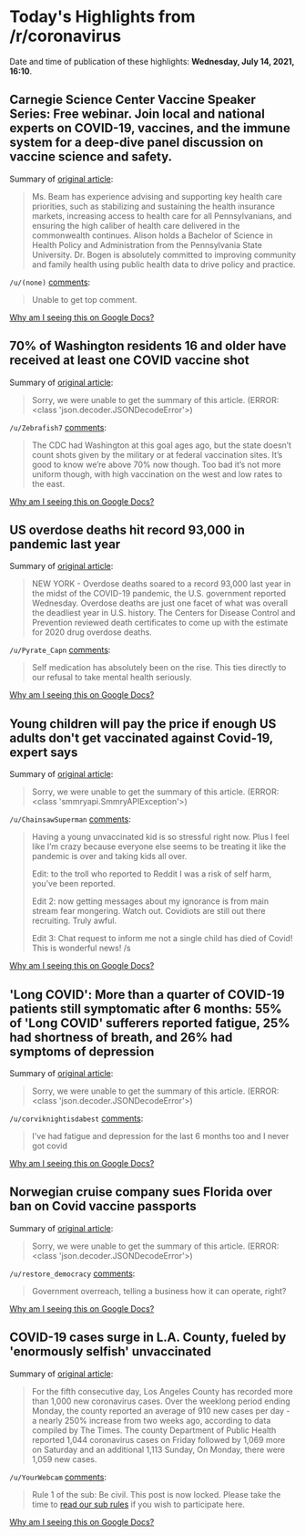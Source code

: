# Today's Highlights from /r/coronavirus

Date and time of publication of these highlights: **Wednesday, July 14, 2021, 16:10**.

## Carnegie Science Center Vaccine Speaker Series: Free webinar. Join local and national experts on COVID-19, vaccines, and the immune system for a deep-dive panel discussion on vaccine science and safety.

Summary of [original article](https://carnegiesciencecenter.org/programs/vaccine-speaker-series/):

> Ms. Beam has experience advising and supporting key health care priorities, such as stabilizing and sustaining the health insurance markets, increasing access to health care for all Pennsylvanians, and ensuring the high caliber of health care delivered in the commonwealth continues. Alison holds a Bachelor of Science in Health Policy and Administration from the Pennsylvania State University. Dr. Bogen is absolutely committed to improving community and family health using public health data to drive policy and practice.

`/u/(none)` [comments](https://www.reddit.com/r/Coronavirus/comments/obmvvt/carnegie_science_center_vaccine_speaker_series/):

> Unable to get top comment.

[Why am I seeing this on Google Docs?](https://docs.google.com/document/d/1Dc6We63vOXIZsc0op-Bt4abqkYjXzOigalQqFxmvvbM/edit?usp=sharing)

## 70% of Washington residents 16 and older have received at least one COVID vaccine shot

Summary of [original article](https://www.seattletimes.com/seattle-news/health/70-of-washington-residents-16-and-older-have-received-at-least-one-covid-vaccine-shot/):

> Sorry, we were unable to get the summary of this article. (ERROR: <class 'json.decoder.JSONDecodeError'>)

`/u/Zebrafish7` [comments](https://www.reddit.com/r/Coronavirus/comments/ok8y2v/70_of_washington_residents_16_and_older_have/):

> The CDC had Washington at this goal ages ago, but the state doesn’t count shots given by the military or at federal vaccination sites. It’s good to know we’re above 70% now though. Too bad it’s not more uniform though, with high vaccination on the west and low rates to the east.

[Why am I seeing this on Google Docs?](https://docs.google.com/document/d/1Dc6We63vOXIZsc0op-Bt4abqkYjXzOigalQqFxmvvbM/edit?usp=sharing)

## US overdose deaths hit record 93,000 in pandemic last year

Summary of [original article](https://apnews.com/article/overdose-deaths-record-covid-pandemic-fd43b5d91a81179def5ac596253b0304):

> NEW YORK - Overdose deaths soared to a record 93,000 last year in the midst of the COVID-19 pandemic, the U.S. government reported Wednesday. Overdose deaths are just one facet of what was overall the deadliest year in U.S. history. The Centers for Disease Control and Prevention reviewed death certificates to come up with the estimate for 2020 drug overdose deaths.

`/u/Pyrate_Capn` [comments](https://www.reddit.com/r/Coronavirus/comments/ok5b3o/us_overdose_deaths_hit_record_93000_in_pandemic/):

> Self medication has absolutely been on the rise. This ties directly to our refusal to take mental health seriously.

[Why am I seeing this on Google Docs?](https://docs.google.com/document/d/1Dc6We63vOXIZsc0op-Bt4abqkYjXzOigalQqFxmvvbM/edit?usp=sharing)

## Young children will pay the price if enough US adults don't get vaccinated against Covid-19, expert says

Summary of [original article](https://www.cnn.com/2021/07/14/health/us-coronavirus-wednesday/index.html):

> Sorry, we were unable to get the summary of this article. (ERROR: <class 'smmryapi.SmmryAPIException'>)

`/u/ChainsawSuperman` [comments](https://www.reddit.com/r/Coronavirus/comments/ok8n33/young_children_will_pay_the_price_if_enough_us/):

> Having a young unvaccinated kid is so stressful right now. Plus I feel like I’m crazy because everyone else seems to be treating it like the pandemic is over and taking kids all over.
> 
> Edit: to the troll who reported to Reddit I was a risk of self harm, you’ve been reported.
> 
> Edit 2: now getting messages about my ignorance is from main stream fear mongering. Watch out. Covidiots are still out there recruiting. Truly awful.
> 
> Edit 3: Chat request to inform me not a single child has died of Covid! This is wonderful news! /s

[Why am I seeing this on Google Docs?](https://docs.google.com/document/d/1Dc6We63vOXIZsc0op-Bt4abqkYjXzOigalQqFxmvvbM/edit?usp=sharing)

## 'Long COVID': More than a quarter of COVID-19 patients still symptomatic after 6 months: 55% of 'Long COVID' sufferers reported fatigue, 25% had shortness of breath, and 26% had symptoms of depression

Summary of [original article](https://www.sciencedaily.com/releases/2021/07/210713165300.htm):

> Sorry, we were unable to get the summary of this article. (ERROR: <class 'json.decoder.JSONDecodeError'>)

`/u/corviknightisdabest` [comments](https://www.reddit.com/r/Coronavirus/comments/ok3r5n/long_covid_more_than_a_quarter_of_covid19/):

> I've had fatigue and depression for the last 6 months too and I never got covid

[Why am I seeing this on Google Docs?](https://docs.google.com/document/d/1Dc6We63vOXIZsc0op-Bt4abqkYjXzOigalQqFxmvvbM/edit?usp=sharing)

## Norwegian cruise company sues Florida over ban on Covid vaccine passports

Summary of [original article](https://www.theguardian.com/us-news/2021/jul/14/norwegian-cruise-company-sues-florida-ban-covid-vaccine-passports):

> Sorry, we were unable to get the summary of this article. (ERROR: <class 'json.decoder.JSONDecodeError'>)

`/u/restore_democracy` [comments](https://www.reddit.com/r/Coronavirus/comments/ok9gch/norwegian_cruise_company_sues_florida_over_ban_on/):

> Government overreach, telling a business how it can operate, right?

[Why am I seeing this on Google Docs?](https://docs.google.com/document/d/1Dc6We63vOXIZsc0op-Bt4abqkYjXzOigalQqFxmvvbM/edit?usp=sharing)

## COVID-19 cases surge in L.A. County, fueled by 'enormously selfish' unvaccinated

Summary of [original article](https://www.latimes.com/california/story/2021-07-13/vaccinations-urged-as-covid-19-cases-surge-in-l-a-county):

> For the fifth consecutive day, Los Angeles County has recorded more than 1,000 new coronavirus cases. Over the weeklong period ending Monday, the county reported an average of 910 new cases per day - a nearly 250% increase from two weeks ago, according to data compiled by The Times. The county Department of Public Health reported 1,044 coronavirus cases on Friday followed by 1,069 more on Saturday and an additional 1,113 Sunday, On Monday, there were 1,059 new cases.

`/u/YourWebcam` [comments](https://www.reddit.com/r/Coronavirus/comments/oju0qc/covid19_cases_surge_in_la_county_fueled_by/):

> Rule 1 of the sub: Be civil. This post is now locked. Please take the time to [read our sub rules](https://www.reddit.com/r/Coronavirus/wiki/rules) if you wish to participate here.

[Why am I seeing this on Google Docs?](https://docs.google.com/document/d/1Dc6We63vOXIZsc0op-Bt4abqkYjXzOigalQqFxmvvbM/edit?usp=sharing)

